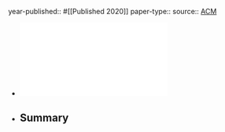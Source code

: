 year-published:: #[[Published 2020]] 
paper-type:: 
source:: [ACM](https://dl.acm.org/doi/10.1145/3395351.3399357)

- ![Fingerprinting Encrypted Voice Traffic on Smart Speakers with Deep Learning](../assets/Fingerprinting_Voice_Traffic_1733852829714_0.pdf)
- Summary
	-